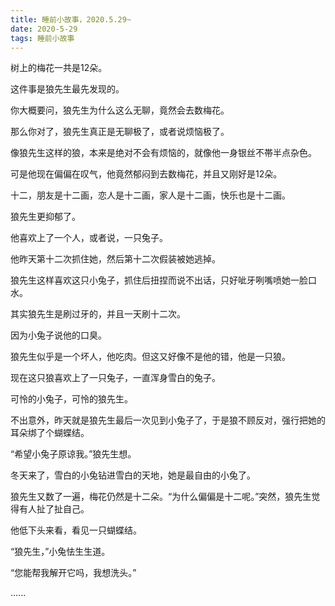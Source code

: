 ```yaml
---
title: 睡前小故事，2020.5.29~
date: 2020-5-29
tags: 睡前小故事
---
```


树上的梅花一共是12朵。

这件事是狼先生最先发现的。

你大概要问，狼先生为什么这么无聊，竟然会去数梅花。<!-- more -->

那么你对了，狼先生真正是无聊极了，或者说烦恼极了。

像狼先生这样的狼，本来是绝对不会有烦恼的，就像他一身银丝不帯半点杂色。


可是他现在偏偏在叹气，他竟然郁闷到去数梅花，并且又刚好是12朵。

十二，朋友是十二画，恋人是十二画，家人是十二画，快乐也是十二画。

狼先生更抑郁了。

他喜欢上了一个人，或者说，一只兔子。

他昨天第十二次抓住她，然后第十二次假装被她逃掉。

狼先生这样喜欢这只小兔子，抓住后扭捏而说不出话，只好呲牙咧嘴喷她一脸口水。


其实狼先生是刷过牙的，并且一天刷十二次。

因为小兔子说他的口臭。

狼先生似乎是一个坏人，他吃肉。但这又好像不是他的错，他是一只狼。

现在这只狼喜欢上了一只兔子，一直浑身雪白的兔子。

可怜的小兔子，可怜的狼先生。

不出意外，昨天就是狼先生最后一次见到小兔子了，于是狼不顾反对，强行把她的耳朵绑了个蝴蝶结。


“希望小兔子原谅我。”狼先生想。

冬天来了，雪白的小兔钻进雪白的天地，她是最自由的小兔了。

狼先生又数了一遍，梅花仍然是十二朵。“为什么偏偏是十二呢。”突然，狼先生觉得有人扯了扯自己。

他低下头来看，看见一只蝴蝶结。

“狼先生，”小兔怯生生道。

“您能帮我解开它吗，我想洗头。”

......